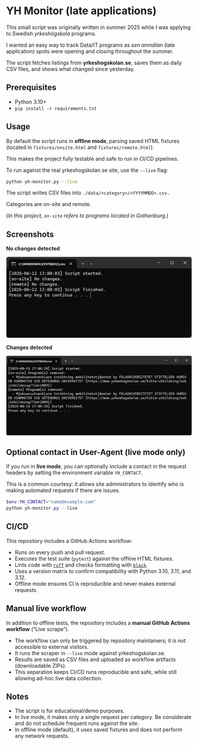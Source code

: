 # YH Monitor (late applications)

This small script was originally written in summer 2025 while I was applying to Swedish *yrkeshögskola* programs.

I wanted an easy way to track Data/IT programs as *sen anmälan* (late application) spots were opening and closing throughout the summer.

The script fetches listings from **yrkeshogskolan.se**, saves them as daily CSV files, and shows what changed since yesterday.

## Prerequisites
- Python 3.10+
- `pip install -r requirements.txt`

## Usage

By default the script runs in **offline mode**, parsing saved HTML fixtures (located in `fixtures/onsite.html` and `fixtures/remote.html`).

This makes the project fully testable and safe to run in CI/CD pipelines.

To run against the real yrkeshogskolan.se site, use the `--live` flag:

```bash
python yh-monitor.py --live
```

The script writes CSV files into `./data/<category>/<YYYYMMDD>.csv.` 

Categories are on-site and remote.

(*In this project, `on-site` refers to programs located in Gothenburg.*)

## Screenshots

**No changes detected**

![No changes](docs/screenshots/no_changes.png)

**Changes detected**

![Changes detected](docs/screenshots/changes.png)


## Optional contact in User-Agent (live mode only)

If you run in **live mode**, you can optionally include a contact in the request headers by setting the environment variable `YH_CONTACT`.

This is a common courtesy: it allows site administrators to identify who is making automated requests if there are issues.

```powershell
$env:YH_CONTACT="name@example.com"
python yh-monitor.py --live
```

## CI/CD

This repository includes a GitHub Actions workflow:

- Runs on every push and pull request.
- Executes the test suite (`pytest`) against the offline HTML fixtures.
- Lints code with [`ruff`](https://github.com/astral-sh/ruff) and checks formatting with [`black`](https://github.com/psf/black).
- Uses a version matrix to confirm compatibility with Python 3.10, 3.11, and 3.12.
- Offline mode ensures CI is reproducible and never makes external requests.

## Manual live workflow

In addition to offline tests, the repository includes a **manual GitHub Actions workflow** (“Live scrape”).  
- The workflow can only be triggered by repository maintainers; it is not accessible to external visitors.  
- It runs the scraper in `--live` mode against yrkeshogskolan.se.  
- Results are saved as CSV files and uploaded as workflow artifacts (downloadable ZIPs).  
- This separation keeps CI/CD runs reproducible and safe, while still allowing ad-hoc live data collection.


## Notes

- The script is for educational/demo purposes.
- In live mode, it makes only a single request per category. Be considerate and do not schedule frequent runs against the site.
- In offline mode (default), it uses saved fixtures and does not perform any network requests.
